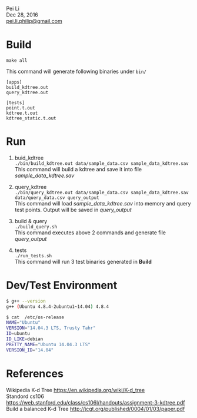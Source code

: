 Pei Li  
Dec 28, 2016  
pei.li.philip@gmail.com  

# Build  
``` make all ```

This command will generate following binaries under ```bin/```  
```
[apps]
build_kdtree.out  
query_kdtree.out  

[tests]
point.t.out  
kdtree.t.out  
kdtree_static.t.out  
```

# Run

1. buid_kdtree  
``` ./bin/build_kdtree.out data/sample_data.csv sample_data_kdtree.sav ```  
This command will build a kdtree and save it into file *sample_data_kdtree.sav*

2. query_kdtree  
``` ./bin/query_kdtree.out data/sample_data.csv sample_data_kdtree.sav data/query_data.csv query_output ```  
This command will load *sample_data_kdtree.sav* into memory and query test points. Output will be saved in *query_output*

3. build & query  
``` ./build_query.sh ```  
This command executes above 2 commands and generate file  *query_output*

4. tests  
``` ./run_tests.sh ```  
This command will run 3 test binaries generated in **Build**

# Dev/Test Environment
```sh
$ g++ --version
g++ (Ubuntu 4.8.4-2ubuntu1~14.04) 4.8.4

$ cat  /etc/os-release
NAME="Ubuntu"
VERSION="14.04.3 LTS, Trusty Tahr"
ID=ubuntu
ID_LIKE=debian
PRETTY_NAME="Ubuntu 14.04.3 LTS"
VERSION_ID="14.04"
```

# References
Wikipedia K-d Tree  https://en.wikipedia.org/wiki/K-d_tree  
Standord cs106  https://web.stanford.edu/class/cs106l/handouts/assignment-3-kdtree.pdf  
Build a balanced K-d Tree   http://jcgt.org/published/0004/01/03/paper.pdf  
